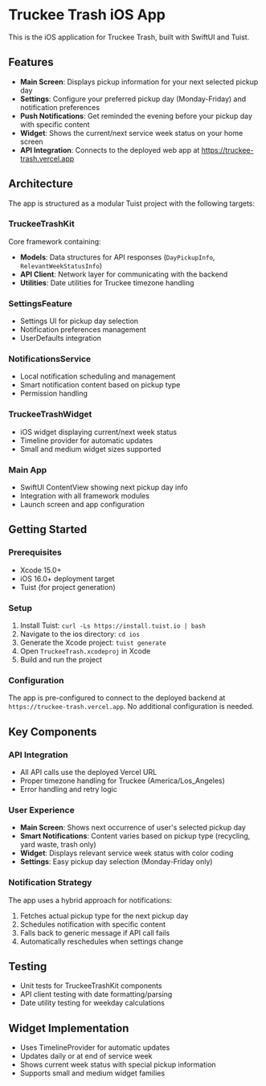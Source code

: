 # Truckee Trash iOS App

This is the iOS application for Truckee Trash, built with SwiftUI and Tuist.

## Features

- **Main Screen**: Displays pickup information for your next selected pickup day
- **Settings**: Configure your preferred pickup day (Monday-Friday) and notification preferences
- **Push Notifications**: Get reminded the evening before your pickup day with specific content
- **Widget**: Shows the current/next service week status on your home screen
- **API Integration**: Connects to the deployed web app at https://truckee-trash.vercel.app

## Architecture

The app is structured as a modular Tuist project with the following targets:

### TruckeeTrashKit
Core framework containing:
- **Models**: Data structures for API responses (`DayPickupInfo`, `RelevantWeekStatusInfo`)
- **API Client**: Network layer for communicating with the backend
- **Utilities**: Date utilities for Truckee timezone handling

### SettingsFeature
- Settings UI for pickup day selection
- Notification preferences management
- UserDefaults integration

### NotificationsService
- Local notification scheduling and management
- Smart notification content based on pickup type
- Permission handling

### TruckeeTrashWidget
- iOS widget displaying current/next week status
- Timeline provider for automatic updates
- Small and medium widget sizes supported

### Main App
- SwiftUI ContentView showing next pickup day info
- Integration with all framework modules
- Launch screen and app configuration

## Getting Started

### Prerequisites
- Xcode 15.0+
- iOS 16.0+ deployment target
- Tuist (for project generation)

### Setup
1. Install Tuist: `curl -Ls https://install.tuist.io | bash`
2. Navigate to the ios directory: `cd ios`
3. Generate the Xcode project: `tuist generate`
4. Open `TruckeeTrash.xcodeproj` in Xcode
5. Build and run the project

### Configuration
The app is pre-configured to connect to the deployed backend at `https://truckee-trash.vercel.app`. No additional configuration is needed.

## Key Components

### API Integration
- All API calls use the deployed Vercel URL
- Proper timezone handling for Truckee (America/Los_Angeles)
- Error handling and retry logic

### User Experience
- **Main Screen**: Shows next occurrence of user's selected pickup day
- **Smart Notifications**: Content varies based on pickup type (recycling, yard waste, trash only)
- **Widget**: Displays relevant service week status with color coding
- **Settings**: Easy pickup day selection (Monday-Friday only)

### Notification Strategy
The app uses a hybrid approach for notifications:
1. Fetches actual pickup type for the next pickup day
2. Schedules notification with specific content
3. Falls back to generic message if API call fails
4. Automatically reschedules when settings change

## Testing
- Unit tests for TruckeeTrashKit components
- API client testing with date formatting/parsing
- Date utility testing for weekday calculations

## Widget Implementation
- Uses TimelineProvider for automatic updates
- Updates daily or at end of service week
- Shows current week status with special pickup information
- Supports small and medium widget families